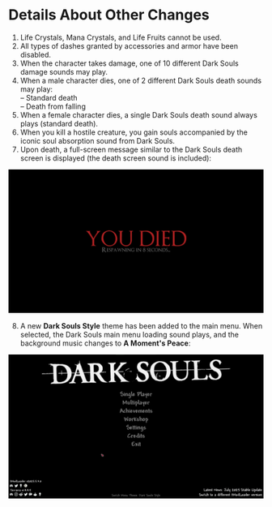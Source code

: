 # Details About Other Changes

1. Life Crystals, Mana Crystals, and Life Fruits cannot be used.
2. All types of dashes granted by accessories and armor have been disabled.  
3. When the character takes damage, one of 10 different Dark Souls damage sounds may play.  
4. When a male character dies, one of 2 different Dark Souls death sounds may play:  
   – Standard death  
   – Death from falling  
5. When a female character dies, a single Dark Souls death sound always plays (standard death).  
6. When you kill a hostile creature, you gain souls accompanied by the iconic soul absorption sound from Dark Souls.  
7. Upon death, a full-screen message similar to the Dark Souls death screen is displayed (the death screen sound is included):

![](images/DeathScreen.jpg)

8. A new **Dark Souls Style** theme has been added to the main menu. When selected, the Dark Souls main menu loading sound plays, and the background music changes to **A Moment's Peace**:

![](images/MenuTheme.jpg)
